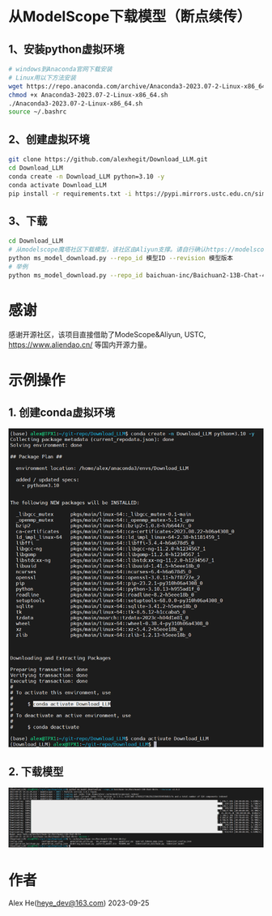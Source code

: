 # 从ModelScope下载模型（断点续传）

## 1、安装python虚拟环境

```bash
# windows到Anaconda官网下载安装
# Linux用以下方法安装
wget https://repo.anaconda.com/archive/Anaconda3-2023.07-2-Linux-x86_64.sh
chmod +x Anaconda3-2023.07-2-Linux-x86_64.sh
./Anaconda3-2023.07-2-Linux-x86_64.sh
source ~/.bashrc
```

## 2、创建虚拟环境

```bash
git clone https://github.com/alexhegit/Download_LLM.git
cd Download_LLM
conda create -n Download_LLM python=3.10 -y
conda activate Download_LLM
pip install -r requirements.txt -i https://pypi.mirrors.ustc.edu.cn/simple --trusted-host=pypi.mirrors.ustc.edu.cn
```

## 3、下载

```bash
cd Download_LLM
# 从modelscope魔塔社区下载模型，该社区由Aliyun支撑。请自行确认https://modelscope.cn/models中以支持的模型及模型ID
python ms_model_download.py --repo_id 模型ID --revision 模型版本
# 举例
python ms_model_download.py --repo_id baichuan-inc/Baichuan2-13B-Chat-4bits --revision v1.0.2
```

# 感谢
感谢开源社区，该项目直接借助了ModeScope&Aliyun, USTC, https://www.aliendao.cn/ 等国内开源力量。


# 示例操作

## 1. 创建conda虚拟环境
![Alt text](image.png)

## 2. 下载模型
![Alt text](image-1.png)


# 作者
Alex He(heye_dev@163.com)
2023-09-25

